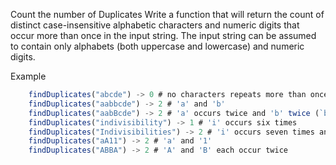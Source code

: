 Count the number of Duplicates
Write a function that will return the count of distinct case-insensitive alphabetic characters and numeric digits that occur more than once in the input string. The input string can be assumed to contain only alphabets (both uppercase and lowercase) and numeric digits.

Example
```js
    findDuplicates("abcde") -> 0 # no characters repeats more than once
    findDuplicates("aabbcde") -> 2 # 'a' and 'b'
    findDuplicates("aabBcde") -> 2 # 'a' occurs twice and 'b' twice (`b` and `B`)
    findDuplicates("indivisibility") -> 1 # 'i' occurs six times
    findDuplicates("Indivisibilities") -> 2 # 'i' occurs seven times and 's' occurs twice
    findDuplicates("aA11") -> 2 # 'a' and '1'
    findDuplicates("ABBA") -> 2 # 'A' and 'B' each occur twice
```